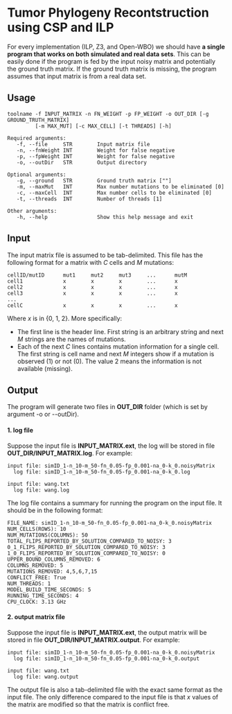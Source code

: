 # Tumor Phylogeny Recontstruction using CSP and ILP
For every implementation (ILP, Z3, and Open-WBO) we should have **a single program that works on both simulated and real data sets**. This can be easily done if the program is fed by the input noisy matrix and potentially the ground truth matrix. If the ground truth matrix is missing, the program assumes that input matrix is from a real data set.
## Usage
```
toolname -f INPUT_MATRIX -n FN_WEIGHT -p FP_WEIGHT -o OUT_DIR [-g GROUND_TRUTH_MATRIX]
         [-m MAX_MUT] [-c MAX_CELL] [-t THREADS] [-h]

Required arguments:
   -f, --file     STR        Input matrix file
   -n, --fnWeight INT        Weight for false negative
   -p, --fpWeight INT        Weight for false negative
   -o, --outDir   STR        Output directory

Optional arguments:
   -g, --ground   STR        Ground truth matrix [""]
   -m, --maxMut   INT        Max number mutations to be eliminated [0]
   -c, --maxCell  INT        Max number cells to be eliminated [0]
   -t, --threads  INT        Number of threads [1]

Other arguments:
   -h, --help                Show this help message and exit
```

## Input
The input matrix file is assumed to be tab-delimited. This file has the following format for a matrix with _C_ cells and _M_ mutations:
```
cellID/mutID      mut1     mut2     mut3     ...      mutM
cell1             x        x        x        ...      x
cell2             x        x        x        ...      x
cell3             x        x        x        ...      x
...
cellC             x        x        x        ...      x
```
Where _x_ is in {0, 1, 2}. More specifically:
* The first line is the header line. First string is an arbitrary string and next _M_ strings are the names of mutations.
* Each of the next _C_ lines contains mutation information for a single cell. The first string is cell name and next _M_ integers show if a mutation is observed (1) or not (0). The value 2 means the information is not available (missing).

## Output
The program will generate two files in **OUT_DIR** folder (which is set by argument -o or --outDir).
#### 1. log file
Suppose the input file is **INPUT_MATRIX.ext**, the log will be stored in file **OUT_DIR/INPUT_MATRIX.log**. For example:
```
input file: simID_1-n_10-m_50-fn_0.05-fp_0.001-na_0-k_0.noisyMatrix
  log file: simID_1-n_10-m_50-fn_0.05-fp_0.001-na_0-k_0.log

input file: wang.txt
  log file: wang.log
```
The log file contains a summary for running the program on the input file. It should be in the following format:
```
FILE_NAME: simID_1-n_10-m_50-fn_0.05-fp_0.001-na_0-k_0.noisyMatrix
NUM_CELLS(ROWS): 10
NUM_MUTATIONS(COLUMNS): 50
TOTAL_FLIPS_REPORTED_BY_SOLUTION_COMPARED_TO_NOISY: 3
0_1_FLIPS_REPORTED_BY_SOLUTION_COMPARED_TO_NOISY: 3
1_0_FLIPS_REPORTED_BY_SOLUTION_COMPARED_TO_NOISY: 0
UPPER_BOUND_COLUMNS_REMOVED: 6
COLUMNS_REMOVED: 5
MUTATIONS_REMOVED: 4,5,6,7,15
CONFLICT_FREE: True
NUM_THREADS: 1
MODEL_BUILD_TIME_SECONDS: 5
RUNNING_TIME_SECONDS: 4
CPU_CLOCK: 3.13 GHz
```
#### 2. output matrix file
Suppose the input file is **INPUT_MATRIX.ext**, the output matrix will be stored in file **OUT_DIR/INPUT_MATRIX.output**. For example:
```
input file: simID_1-n_10-m_50-fn_0.05-fp_0.001-na_0-k_0.noisyMatrix
  log file: simID_1-n_10-m_50-fn_0.05-fp_0.001-na_0-k_0.output

input file: wang.txt
  log file: wang.output
```
The output file is also a tab-delimited file with the exact same format as the input file. The only difference compared to the input file is that _x_ values of the matrix are modified so that the matrix is conflict free.
